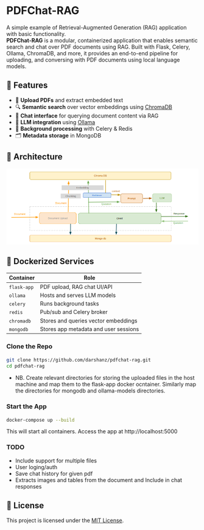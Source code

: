 # PDFChat-RAG

A simple example of Retrieval-Augmented Generation (RAG) application with basic functionality.  
 **PDFChat-RAG** is a modular, containerized application that enables semantic search and chat over PDF documents using RAG. Built with Flask, Celery, Ollama, ChromaDB, and more, it provides an end-to-end pipeline for uploading, and conversing with PDF documents using local language models.


## 🚀 Features

- 📄 **Upload PDFs** and extract embedded text
- 🔍 **Semantic search** over vector embeddings using [ChromaDB](https://www.trychroma.com/)
- 💬 **Chat interface** for querying document content via RAG
- 🧠 **LLM integration** using [Ollama](https://ollama.com/)  
- 🧰 **Background processing** with Celery & Redis
- 🗂️ **Metadata storage** in MongoDB

## 🧱 Architecture

![Overall architecture](architecture.png "Overall Architecture")

 


## 🐳 Dockerized Services

 | Container   | Role                                              |
| ----------- | -------------------------------------------------- |
| `flask-app` | PDF upload, RAG chat UI/API                        |
| `ollama`    | Hosts and serves LLM models                        |
| `celery`    | Runs background tasks  |
| `redis`     | Pub/sub and Celery broker                          |
| `chromadb`  | Stores and queries vector embeddings               |
| `mongodb`   | Stores app metadata and user sessions              |


### Clone the Repo
``` bash
git clone https://github.com/darshanz/pdfchat-rag.git
cd pdfchat-rag
```

- NB. Create relevant directories for storing the uploaded files in the host machine and map them to the flask-app docker ocntainer. Similarly map the directories for mongodb and ollama-models directories.


### Start the App
``` bash
docker-compose up --build
```
This will start all containers. Access the app at http://localhost:5000


### TODO
- Include support for multiple files
- User loging/auth
- Save chat history for given pdf
- Extracts images and tables from the document and Include in chat responses

## 📜 License

This project is licensed under the [MIT License](LICENSE).

